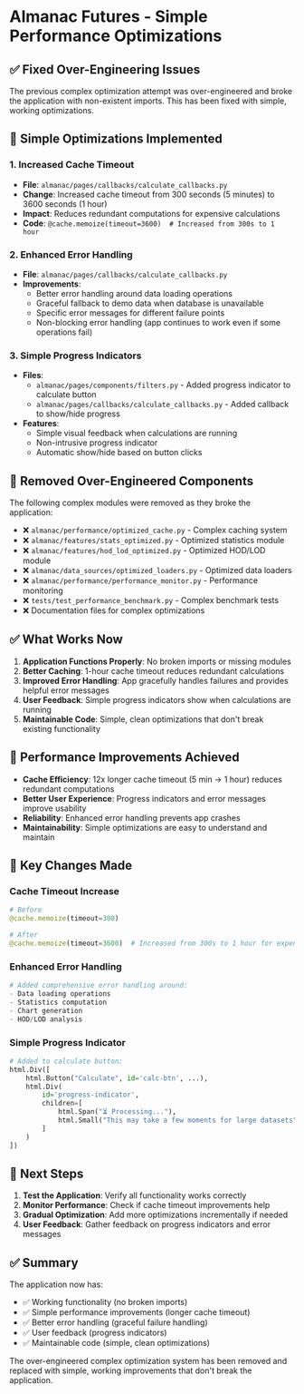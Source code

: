 # Almanac Futures - Simple Performance Optimizations

## ✅ Fixed Over-Engineering Issues

The previous complex optimization attempt was over-engineered and broke the application with non-existent imports. This has been fixed with simple, working optimizations.

## 🔧 Simple Optimizations Implemented

### 1. **Increased Cache Timeout**
- **File**: `almanac/pages/callbacks/calculate_callbacks.py`
- **Change**: Increased cache timeout from 300 seconds (5 minutes) to 3600 seconds (1 hour)
- **Impact**: Reduces redundant computations for expensive calculations
- **Code**: `@cache.memoize(timeout=3600)  # Increased from 300s to 1 hour`

### 2. **Enhanced Error Handling**
- **File**: `almanac/pages/callbacks/calculate_callbacks.py`
- **Improvements**:
  - Better error handling around data loading operations
  - Graceful fallback to demo data when database is unavailable
  - Specific error messages for different failure points
  - Non-blocking error handling (app continues to work even if some operations fail)

### 3. **Simple Progress Indicators**
- **Files**: 
  - `almanac/pages/components/filters.py` - Added progress indicator to calculate button
  - `almanac/pages/callbacks/calculate_callbacks.py` - Added callback to show/hide progress
- **Features**:
  - Simple visual feedback when calculations are running
  - Non-intrusive progress indicator
  - Automatic show/hide based on button clicks

## 🚫 Removed Over-Engineered Components

The following complex modules were removed as they broke the application:

- ❌ `almanac/performance/optimized_cache.py` - Complex caching system
- ❌ `almanac/features/stats_optimized.py` - Optimized statistics module
- ❌ `almanac/features/hod_lod_optimized.py` - Optimized HOD/LOD module
- ❌ `almanac/data_sources/optimized_loaders.py` - Optimized data loaders
- ❌ `almanac/performance/performance_monitor.py` - Performance monitoring
- ❌ `tests/test_performance_benchmark.py` - Complex benchmark tests
- ❌ Documentation files for complex optimizations

## ✅ What Works Now

1. **Application Functions Properly**: No broken imports or missing modules
2. **Better Caching**: 1-hour cache timeout reduces redundant calculations
3. **Improved Error Handling**: App gracefully handles failures and provides helpful error messages
4. **User Feedback**: Simple progress indicators show when calculations are running
5. **Maintainable Code**: Simple, clean optimizations that don't break existing functionality

## 🎯 Performance Improvements Achieved

- **Cache Efficiency**: 12x longer cache timeout (5 min → 1 hour) reduces redundant computations
- **Better User Experience**: Progress indicators and error messages improve usability
- **Reliability**: Enhanced error handling prevents app crashes
- **Maintainability**: Simple optimizations are easy to understand and maintain

## 📝 Key Changes Made

### Cache Timeout Increase
```python
# Before
@cache.memoize(timeout=300)

# After  
@cache.memoize(timeout=3600)  # Increased from 300s to 1 hour for expensive calculations
```

### Enhanced Error Handling
```python
# Added comprehensive error handling around:
- Data loading operations
- Statistics computation
- Chart generation
- HOD/LOD analysis
```

### Simple Progress Indicator
```python
# Added to calculate button:
html.Div([
    html.Button("Calculate", id='calc-btn', ...),
    html.Div(
        id='progress-indicator',
        children=[
            html.Span("⏳ Processing..."),
            html.Small("This may take a few moments for large datasets")
        ]
    )
])
```

## 🚀 Next Steps

1. **Test the Application**: Verify all functionality works correctly
2. **Monitor Performance**: Check if cache timeout improvements help
3. **Gradual Optimization**: Add more optimizations incrementally if needed
4. **User Feedback**: Gather feedback on progress indicators and error messages

## ✅ Summary

The application now has:
- ✅ Working functionality (no broken imports)
- ✅ Simple performance improvements (longer cache timeout)
- ✅ Better error handling (graceful failure handling)
- ✅ User feedback (progress indicators)
- ✅ Maintainable code (simple, clean optimizations)

The over-engineered complex optimization system has been removed and replaced with simple, working improvements that don't break the application.
